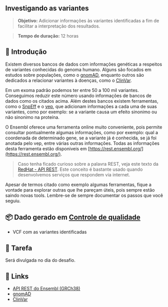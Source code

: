 ## Investigando as variantes

>**Objetivo:** Adicionar informações às variantes identificadas a fim de facilitar a interpretação dos resultados.

>**Tempo de duração:** 12 horas

## 📜 Introdução

Existem diversos bancos de dados com informações genéticas a respeitos de variantes conhecidas do genoma humano. Alguns são focados em estudos sobre populações, como o [gnomAD](https://gnomad.broadinstitute.org/), enquanto outros são dedicados a relacionar variantes à doenças, como o [ClinVar](https://www.ncbi.nlm.nih.gov/clinvar/).

Em um exoma padrão podemos ter entre 50 a 100 mil variantes. Conseguimos reduzir este número usando informações de bancos de dados como os citados acima. Além destes bancos existem ferramentas, como o [SnpEff](http://pcingola.github.io/SnpEff/) e o [vep](https://www.ensembl.org/info/docs/tools/vep/index.html), que adicionam informações a cada uma de suas variantes, como por exemplo: se a variante causa um efeito sinonimo ou não sinonimo na proteína.

O Ensembl oferece uma ferramenta online muito conveniente, pois permite consultar pontualmente algumas informações, como por exemplo: qual a coordenada de determinado gene, se a variante já é conhecida, se já foi anotada pelo vep, entre várias outras informações. Todas as informações desta ferramenta estão disponiveis em [https://rest.ensembl.org/](https://rest.ensembl.org/).

> Caso tenha ficado curioso sobre a palavra REST, veja este texto da [RedHat - API REST](https://www.redhat.com/pt-br/topics/api/what-is-a-rest-api). Este conceito é bastante usado quando desenvolvemos serviços que respondem via internet.

Apesar de termos citado como exemplo algumas ferramentas, fique a vontade para explorar outras que lhe pareçam úteis, pois sempre estão saindo novas tools. Lembre-se de sempre documentar os passos que você seguiu.

## 📦 Dado gerado em [Controle de qualidade](../Dia_2/README.md)

* VCF com as variantes identificadas

## 👷 Tarefa

Será divulgada no dia do desafio.

## 🔗 Links

- [API REST do Ensembl (GRCh38)](https://rest.ensembl.org/)
- [gnomAD](https://gnomad.broadinstitute.org/)
- [ClinVar](https://www.ncbi.nlm.nih.gov/clinvar/)